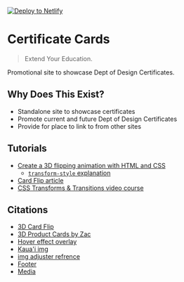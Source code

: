 [![Deploy to Netlify](https://www.netlify.com/img/deploy/button.svg)](https://app.netlify.com/start/deploy?repository=https://github.com/ewuweblab/certificate-cards)

# Certificate Cards

> Extend Your Education.

Promotional site to showcase Dept of Design Certificates. 

## Why Does This Exist?
- Standalone site to showcase certificates
- Promote current and future Dept of Design Certificates
- Provide for place to link to from other sites

## Tutorials
- [Create a 3D flipping animation with HTML and CSS](https://www.youtube.com/watch?v=FeJEEE3zc4U)
    - [`transform-style` explanation](https://www.kevinpowell.co/article/transform-style/)
- [Card Flip article](https://3dtransforms.desandro.com/card-flip)
- [CSS Transforms & Transitions video course](https://www.linkedin.com/learning/css-transforms-and-transitions)

## Citations
- [3D Card Flip](https://codepen.io/desandro/pen/LmWoWe)
- [3D Product Cards by Zac](https://codepen.io/zremboldt/pen/ZvQjOG)
- [Hover effect overlay](https://www.w3schools.com/howto/tryit.asp?filename=tryhow_css_image_overlay_fade)
- [Kaua'i img](https://www.gohawaii.com/islands/kauai)
- [img adjuster refrence](https://codepen.io/whitney-lugo/pen/XWZmeBx)
- [Footer](https://www.geeksforgeeks.org/how-to-create-footer-to-stay-at-the-bottom-of-a-web-page/)
- [Media](https://www.w3schools.com/cssref/css3_pr_mediaquery.php)
